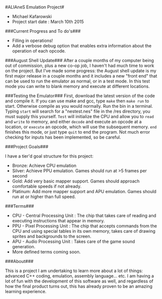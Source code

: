 #ALIAneS Emulation Project#
* Michael Kafarowski
* Project start date : March 10th 2015

###Current Progress and To do's###

- Filling in operations!
- Add a verbose debug option that enables extra information about the operation of each opcode.

###August Shell Update###
After a couple months of my computer being out of commission, plus a new co-op job, I haven't had much time to work on the project. But I've made some progress: the August shell update is my first major release in a couple months and it includes a new "front end" that can be used to run the emulator as normal, or in a test mode. In this test mode you can write to blank memory and execute at different locations.

###Testing the Emulator###
First, download the latest version of the code and compile it. If you can use make and gcc, type `make` then `make run` to start. Otherwise compile as you would normally. Run the bin in a terminal. Typing `start` will search for a "nestest.nes" file in the /res directory, you must supply this yourself. `Test` will initialize the CPU and allow you to `read` and `write` to memory, and either `decode` and execute an opcode at a location, or `execute` an opcode, which will use the subsequent memory. `end` finishes this mode, or just type `quit` to end the program. Not much error checking for inputs has been implemented, so be careful.

###Project Goals###

I have a tier'd goal structure for this project:

- Bronze: Achieve CPU emulation
- Silver: Achieve PPU emulation. Games should run at >5 frames per second
- Gold: Add very basic mapper support. Games should approach comfortable speeds if not already.
- Platinum: Add more mapper support and APU emulation. Games should run at or higher than full speed.


###Terms###

* CPU - Central Processing Unit : The chip that takes care of reading and executing instructions that appear in memory.
* PPU - Pixel Processing Unit : The chip that accepts commands from the CPU and using special tables in its own memory, takes care of drawing sprites and backgrounds to the screen.
* APU - Audio Processing Unit : Takes care of the game sound generation.
* More defined terms coming soon.

###About###

This is a project I am undertaking to learn more about a lot of things: advanced C++ coding, emulation, assembly language... etc. I am having a lot of fun with the development of this software as well, and regardless of how the final product turns out, this has already proven to be an amazing learning experience.
